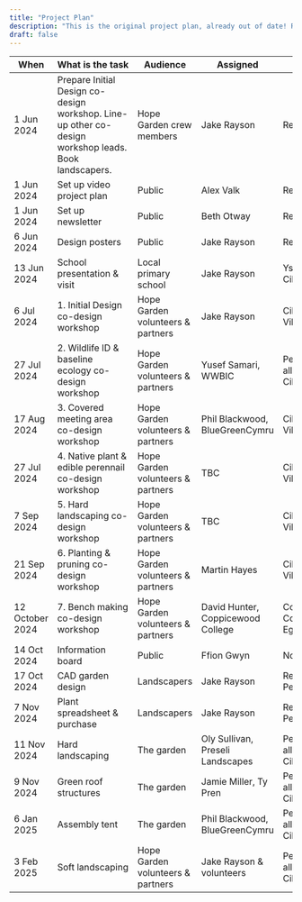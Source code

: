 ```yaml
---
title: "Project Plan"
description: "This is the original project plan, already out of date! Rewriting a new one."
draft: false
---
```


| When            | What&nbsp;is&nbsp;the&nbsp;task                                                                      | Audience                          | Assigned                          | Where                             | Cost   |
| --------------- | ---------------------------------------------------------------------------------------------------- | --------------------------------- | --------------------------------- | --------------------------------- | ------ |
| 1 Jun 2024      | Prepare Initial Design co-design workshop. Line-up other co-design workshop leads. Book landscapers. | Hope Garden crew members          | Jake Rayson                       | Remotely                          | 2 days |
| 1 Jun 2024      | Set up video project plan                                                                            | Public                            | Alex Valk                         | Remotely                          | 1 day  |
| 1 Jun 2024      | Set up newsletter                                                                                    | Public                            | Beth Otway                        | Remotely                          | 1 day  |
| 6 Jun 2024      | Design posters                                                                                       | Public                            | Jake Rayson                       | Remotely                          | £700   |
| 13 Jun 2024     | School presentation & visit                                                                          | Local primary school              | Jake Rayson                       | Ysgol Cilgerran                   | £175   |
| 6 Jul 2024      | 1. Initial Design co-design workshop                                                                 | Hope Garden volunteers & partners | Jake Rayson                       | Cilgerran Village Hall            | £495   |
| 27 Jul 2024     | 2. Wildlife ID & baseline ecology co-design workshop                                                 | Hope Garden volunteers & partners | Yusef Samari, WWBIC               | Pen Y Foidr alltoments, Cilgerran | £495   |
| 17 Aug 2024     | 3. Covered meeting area co-design workshop                                                           | Hope Garden volunteers & partners | Phil Blackwood, BlueGreenCymru    | Cilgerran Village Hall            | £495   |
| 27 Jul 2024     | 4. Native plant & edible perennail co-design workshop                                                | Hope Garden volunteers & partners | TBC                               | Cilgerran Village Hall            | £495   |
| 7 Sep 2024      | 5. Hard landscaping co-design workshop                                                               | Hope Garden volunteers & partners | TBC                               | Cilgerran Village Hall            | £495   |
| 21 Sep 2024     | 6. Planting & pruning co-design workshop                                                             | Hope Garden volunteers & partners | Martin Hayes                      | Cilgerran Village Hall            | £495   |
| 12 October 2024 | 7. Bench making co-design workshop                                                                   | Hope Garden volunteers & partners | David Hunter, Coppicewood College | Coppicewood College, Eglyswrw     | £495   |
| 14 Oct 2024     | Information board                                                                                    | Public                            | Ffion Gwyn                        | North Wales                       | £1000  |
| 17 Oct 2024     | CAD garden design                                                                                    | Landscapers                       | Jake Rayson                       | Remotely & Pen Y Foidr            | £1500  |
| 7 Nov 2024      | Plant spreadsheet & purchase                                                                         | Landscapers                       | Jake Rayson                       | Remotely & Pen Y Foidr            | £500   |
| 11 Nov 2024     | Hard landscaping                                                                                     | The garden                        | Oly Sullivan, Preseli Landscapes  | Pen Y Foidr alltoments, Cilgerran | £8000  |
| 9 Nov 2024      | Green roof structures                                                                                | The garden                        | Jamie Miller, Ty Pren             | Pen Y Foidr alltoments, Cilgerran | £3000  |
| 6 Jan 2025      | Assembly tent                                                                                        | The garden                        | Phil Blackwood, BlueGreenCymru    | Pen Y Foidr alltoments, Cilgerran | £2500  |
| 3 Feb 2025      | Soft landscaping                                                                                     | Hope Garden volunteers & partners | Jake Rayson & volunteers          | Pen Y Foidr alltoments, Cilgerran | £4200  |
